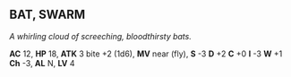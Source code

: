 ## BAT, SWARM

_A whirling cloud of screeching, bloodthirsty bats._

**AC** 12, **HP** 18, **ATK** 3 bite +2 (1d6), **MV** near (fly), **S** -3 **D** +2 **C** +0 **I** -3 **W** +1 **Ch** -3, **AL** N, **LV** 4

